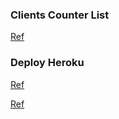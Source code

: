 ### Clients Counter List

[Ref](https://stackoverflow.com/questions/10275667/socket-io-connected-user-count)

### Deploy Heroku

[Ref](https://victorydntmd.tistory.com/112)

[Ref](https://stackoverflow.com/questions/7539382/how-can-i-deploy-push-only-a-subdirectory-of-my-git-repo-to-heroku)
